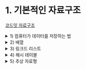 # 1. 기본적인 자료구조

[코드잇 자료구조 ](https://www.codeit.kr/courses/data-structures)

<details>
  <summary>1) 컴퓨터가 데이터를 저장하는 법</summary>

  <details>
    <summary> 스토리지 Vs 메모리</summary>

# 스토리지 Vs 메모리

자료 구조

- 목적: 자료를 구조화 → 데이터를 효율적으로 사용
- 컴퓨터에 데이터가 어떻게 저장되는지 알아야 됨!

데이터 저장

- **스토리지**: 데이터가 영구적으로 저장되는 곳
  - 데이터를 저장하는 데 오래 걸림
  - 데이터를 받아오는 데 오래 걸림
- **메모리**: 데이터가 **임시**로 저장되는 곳
  - 데이터를 저장이 빠르다
  - 데이터를 받아오기가 빠르다

왜 따로 필요?

- 스토리지는 용량이 크기 때문에 스토리지에 저장해 놓고, 필요할 때 메모리에 올려놓고 사용
  - 영화를 볼 때, 파일을 실행하면 매 장면을 실시간으로 스토리지에서 받아오면 느리기 때문에 메모리에 복사해놓고 메모리로부터 받아오면 빠름. 대신 영화를 끄면 메모리에 있는 영화 데이터는 지워지고 스토리지에만 남게 됨

자료구조에서 중요한 것은 메모리.

결국 자료구조는 데이터를 메모리에서 잘 사용하도록 하는 것이 목적임

  </details>

  <details>
    <summary> RAM</summary>

# RAM: Random Access Memory

### 메모리

- 일정한 칸으로 나눠져 있음
- 각 칸에 데이터를 저장할 수 있음
- 각 칸은 자신만의 주소가 있음

### RAM: 임의 접근 메모리

- 임의 접근: 저장 위치를 알면 접근할 때 항상 일정한 시간이 걸림
  - 메모리에 저장한 데이터 접근 시간 복잡도: O(1)
- 순차 접근: 저장된 위치까지 가는 데 한 단계씩 거쳐야 됨 (예: 비디오 테이프)
- 임의 접근이 순차 접근보다 효율적!

메모리는 **임의 접근**으로 동작하고 있다는 것을 늘 기억하고 있어야 한다.

  </details>
  
  <details>
    <summary>메모리의 기본 단위:</summary>

# 메모리의 기본 단위: 바이트

메모리 한 칸이 저장할 수 있는 가장 기본적인 용량의 단위는 1**바이트(byte) = 8비트(bit)**.

바이트가 아닌 다른 크기의 용량을 담는 저장 장치들도 있지만, 대부분의 현대 컴퓨터 시스템들은 메모리 한 칸에 바이트만큼의 데이터를 저장함

1. 바이트는 컴퓨터 저장 공간 용량을 나타내는 단위
2. 메모리 한 칸에 담기는 데이터 용량은 1 바이트

  </details>

  <details>
    <summary>레퍼런스</summary>

# 레퍼런스

### 레퍼런스(reference)

- 데이터에 접근할 수 있게 해주는 값
- "주소"보다 조금 더 포괄적인 표현 (주소 자체가 항상 레퍼런스인 것은 아님)
- 자료 구조를 공부할 때는 주소와 레퍼런스를 비슷하게 생각해도 무방

### 변수를 사용할 때

```python
x = 95
print(x + 5) -> #print(95 + 5)
```

x에 정수 95가 아니라, 레퍼런스가 담겨 있음

레퍼런스에 5를 더하는 것이 아니라,  
**실제로 변수를 사용할 때는 저장된 값을 알아서 받아옴**

  </details>

  <details>
    <summary>데이터의 주소</summary>

# 데이터의 주소

### 파이썬 id() 함수

데이터가 저장되어 있는 주소를 알아내는 방법

`id()` 함수를 이용하면 저장된 데이터의 메모리 주소를 정수로 표현한 값을 알아낼 수 있다.

여러 타입의 데이터를 저장하고 `id()` 함수를 써서 메모리 주소를 출력시켜 보자.

```python
# 여러 데이터를 저장한다.
list1 = [1, 2]
int1 = 0
float1 = 3.14
set1 = set()
tuple1 = (2, 3)

# 저장된 데이터의 메모리 저장 위치를 받아온다.
print(id(list1)) # 140691582428864
print(id(int1)) # 140691591012576
print(id(float1)) # 140691582327216
print(id(set1)) # 140691580568064
print(id(tuple1)) # 140691582524544
```

데이터가 각각 다른 메모리 주소에 저장되어 있는 것을 확인할 수 있다.

### 같은 주소에 저장되어 있는 데이터

당연한 말이지만, 똑같은 주소에 저장되어 있는 데이터는 똑같은 데이터이다.

```python
# 리스트를 정의한다
list1 = [1, 2]
list3 = [1, 2, 3]

# Aliasing을 통해 list1과 list2를 같게 한다
list2 = list1

# 두 데이터의 메모리를 출력한다
print(id(list1)) # 140618457056960
print(id(list2)) # 140618457056960
print(id(list3)) # 140618457057344

```

메모리에서 만든 하나의 같은 리스트를 list1, list2라는 두 개의 다른 변수가 가리키고 있다.

이렇게 여러 변수가 같은 메모리를 가리키는 것을 **Aliasing**이라고 한다.

`id()` 함수를 써서 메모리 주소를 출력해보면, list1과 list2는 서로 같은 리스트를 가리키고 있기 때문에 똑같은 메모리 주소가 출력되고, list3는 전혀 다른 리스트를 가리키고 있기 때문에 다른 메모리 주소가 출력된다.

  </details>

</details>

<details>
  <summary>2) 배열</summary>

</details>

<details>
  <summary>3) 링크드 리스트</summary>

</details>

<details>
  <summary>4) 해시 테이블</summary>

</details>

<details>
  <summary>5) 추상 자료형</summary>

</details>
